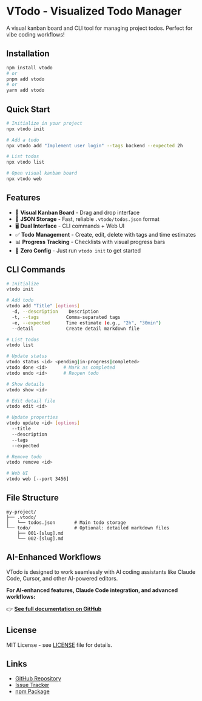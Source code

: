 # VTodo - Visualized Todo Manager

A visual kanban board and CLI tool for managing project todos. Perfect for vibe coding workflows!

## Installation

```bash
npm install vtodo
# or
pnpm add vtodo
# or
yarn add vtodo
```

## Quick Start

```bash
# Initialize in your project
npx vtodo init

# Add a todo
npx vtodo add "Implement user login" --tags backend --expected 2h

# List todos
npx vtodo list

# Open visual kanban board
npx vtodo web
```

## Features

- 🎯 **Visual Kanban Board** - Drag and drop interface
- 💾 **JSON Storage** - Fast, reliable `.vtodo/todos.json` format
- 🖥️ **Dual Interface** - CLI commands + Web UI
- ✅ **Todo Management** - Create, edit, delete with tags and time estimates
- 📊 **Progress Tracking** - Checklists with visual progress bars
- 🚀 **Zero Config** - Just run `vtodo init` to get started

## CLI Commands

```bash
# Initialize
vtodo init

# Add todo
vtodo add "Title" [options]
  -d, --description    Description
  -t, --tags          Comma-separated tags
  -e, --expected      Time estimate (e.g., "2h", "30min")
  --detail            Create detail markdown file

# List todos
vtodo list

# Update status
vtodo status <id> <pending|in-progress|completed>
vtodo done <id>      # Mark as completed
vtodo undo <id>      # Reopen todo

# Show details
vtodo show <id>

# Edit detail file
vtodo edit <id>

# Update properties
vtodo update <id> [options]
  --title
  --description
  --tags
  --expected

# Remove todo
vtodo remove <id>

# Web UI
vtodo web [--port 3456]
```

## File Structure

```
my-project/
├── .vtodo/
│   └── todos.json       # Main todo storage
└── todo/                # Optional: detailed markdown files
    ├── 001-[slug].md
    └── 002-[slug].md
```

## AI-Enhanced Workflows

VTodo is designed to work seamlessly with AI coding assistants like Claude Code, Cursor, and other AI-powered editors.

**For AI-enhanced features, Claude Code integration, and advanced workflows:**

👉 **[See full documentation on GitHub](https://github.com/chyyynh/vtodo)**

## License

MIT License - see [LICENSE](LICENSE) file for details.

## Links

- [GitHub Repository](https://github.com/chyyynh/vtodo)
- [Issue Tracker](https://github.com/chyyynh/vtodo/issues)
- [npm Package](https://www.npmjs.com/package/vtodo)
